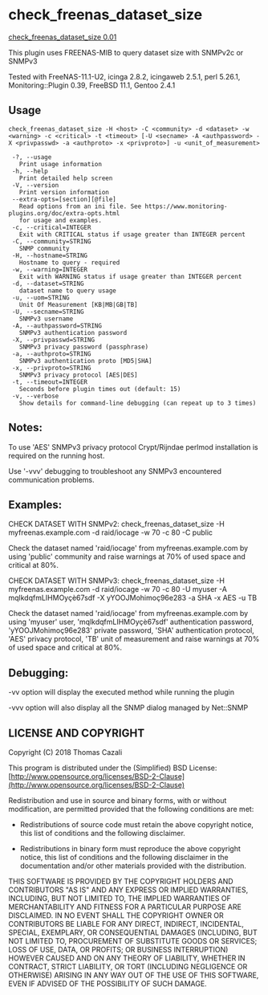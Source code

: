 # check_freenas_dataset_size

[check_freenas_dataset_size 0.01](https://github.com/freenas-monitoring-plugins/check_freenas_dataset_size)

This plugin uses FREENAS-MIB to query dataset size with SNMPv2c or SNMPv3

Tested with FreeNAS-11.1-U2, icinga 2.8.2, icingaweb 2.5.1, perl 5.26.1, Monitoring::Plugin 0.39, FreeBSD 11.1, Gentoo 2.4.1

## Usage

    check_freenas_dataset_size -H <host> -C <community> -d <dataset> -w <warning> -c <critical> -t <timeout> [-U <secname> -A <authpassword> -X <privpasswd> -a <authproto> -x <privproto>] -u <unit_of_measurement>

     -?, --usage
       Print usage information
     -h, --help
       Print detailed help screen
     -V, --version
       Print version information
     --extra-opts=[section][@file]
       Read options from an ini file. See https://www.monitoring-plugins.org/doc/extra-opts.html
       for usage and examples.
     -c, --critical=INTEGER
       Exit with CRITICAL status if usage greater than INTEGER percent
     -C, --community=STRING
       SNMP community
     -H, --hostname=STRING
       Hostname to query - required
     -w, --warning=INTEGER
       Exit with WARNING status if usage greater than INTEGER percent
     -d, --dataset=STRING
       dataset name to query usage
     -u, --uom=STRING
       Unit Of Measurement [KB|MB|GB|TB]
     -U, --secname=STRING
       SNMPv3 username
     -A, --authpassword=STRING
       SNMPv3 authentication password
     -X, --privpasswd=STRING
       SNMPv3 privacy password (passphrase)
     -a, --authproto=STRING
       SNMPv3 authentication proto [MD5|SHA]
     -x, --privproto=STRING
       SNMPv3 privacy protocol [AES|DES]
     -t, --timeout=INTEGER
       Seconds before plugin times out (default: 15)
     -v, --verbose
       Show details for command-line debugging (can repeat up to 3 times)

## Notes:
  To use 'AES' SNMPv3 privacy protocol Crypt/Rijndae perlmod installation is
  required on the running host.

  Use '-vvv' debugging to troubleshoot any SNMPv3 encountered communication
  problems.

## Examples:
  CHECK DATASET WITH SNMPv2: check_freenas_dataset_size -H myfreenas.example.com -d raid/iocage -w 70 -c 80 -C public

  Check the dataset named 'raid/iocage' from myfreenas.example.com by using 'public'
  community and raise warnings at 70% of used space and critical at 80%.

  CHECK DATASET WITH SNMPv3: check_freenas_dataset_size -H myfreenas.example.com -d raid/iocage -w 70 -c 80 -U myuser -A mqlkdqfmLIHMOyçè67sdf -X yYOOJMohimoç96e283 -a SHA -x AES -u TB 

  Check the dataset named 'raid/iocage' from myfreenas.example.com by using 'myuser'
  user, 'mqlkdqfmLIHMOyçè67sdf' authentication password, 'yYOOJMohimoç96e283'
  private password, 'SHA' authentication protocol, 'AES' privacy protocol,
  'TB' unit of measurement and raise warnings at 70% of used space and 
  critical at 80%.

## Debugging:
  -vv option will display the executed method while running the plugin

  -vvv option will also display all the SNMP dialog managed by Net::SNMP

## LICENSE AND COPYRIGHT

Copyright (C) 2018 Thomas Cazali

This program is distributed under the (Simplified) BSD License:
[http://www.opensource.org/licenses/BSD-2-Clause](http://www.opensource.org/licenses/BSD-2-Clause)

Redistribution and use in source and binary forms, with or without
modification, are permitted provided that the following conditions
are met:

* Redistributions of source code must retain the above copyright
notice, this list of conditions and the following disclaimer.

* Redistributions in binary form must reproduce the above copyright
notice, this list of conditions and the following disclaimer in the
documentation and/or other materials provided with the distribution.

THIS SOFTWARE IS PROVIDED BY THE COPYRIGHT HOLDERS AND CONTRIBUTORS
"AS IS" AND ANY EXPRESS OR IMPLIED WARRANTIES, INCLUDING, BUT NOT
LIMITED TO, THE IMPLIED WARRANTIES OF MERCHANTABILITY AND FITNESS FOR
A PARTICULAR PURPOSE ARE DISCLAIMED. IN NO EVENT SHALL THE COPYRIGHT
OWNER OR CONTRIBUTORS BE LIABLE FOR ANY DIRECT, INDIRECT, INCIDENTAL,
SPECIAL, EXEMPLARY, OR CONSEQUENTIAL DAMAGES (INCLUDING, BUT NOT
LIMITED TO, PROCUREMENT OF SUBSTITUTE GOODS OR SERVICES; LOSS OF USE,
DATA, OR PROFITS; OR BUSINESS INTERRUPTION) HOWEVER CAUSED AND ON ANY
THEORY OF LIABILITY, WHETHER IN CONTRACT, STRICT LIABILITY, OR TORT
(INCLUDING NEGLIGENCE OR OTHERWISE) ARISING IN ANY WAY OUT OF THE USE
OF THIS SOFTWARE, EVEN IF ADVISED OF THE POSSIBILITY OF SUCH DAMAGE.
